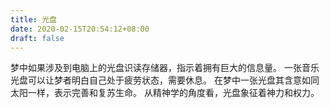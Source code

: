 ```yaml
---
title: 光盘
date: 2020-02-15T20:54:12+08:00
draft: false
---
```


梦中如果涉及到电脑上的光盘识读存储器，指示着拥有巨大的信息量。
一张音乐光盘可以让梦者明白自己处于疲劳状态，需要休息。
在梦中一张光盘其含意如同太阳一样，表示完善和复苏生命。
从精神学的角度看，光盘象征着神力和权力。
